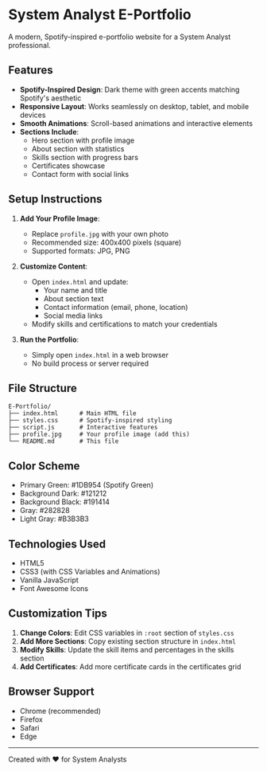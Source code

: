 # System Analyst E-Portfolio

A modern, Spotify-inspired e-portfolio website for a System Analyst professional.

## Features

- **Spotify-Inspired Design**: Dark theme with green accents matching Spotify's aesthetic
- **Responsive Layout**: Works seamlessly on desktop, tablet, and mobile devices
- **Smooth Animations**: Scroll-based animations and interactive elements
- **Sections Include**:
  - Hero section with profile image
  - About section with statistics
  - Skills section with progress bars
  - Certificates showcase
  - Contact form with social links

## Setup Instructions

1. **Add Your Profile Image**:
   - Replace `profile.jpg` with your own photo
   - Recommended size: 400x400 pixels (square)
   - Supported formats: JPG, PNG

2. **Customize Content**:
   - Open `index.html` and update:
     - Your name and title
     - About section text
     - Contact information (email, phone, location)
     - Social media links
   - Modify skills and certifications to match your credentials

3. **Run the Portfolio**:
   - Simply open `index.html` in a web browser
   - No build process or server required

## File Structure

```
E-Portfolio/
├── index.html      # Main HTML file
├── styles.css      # Spotify-inspired styling
├── script.js       # Interactive features
├── profile.jpg     # Your profile image (add this)
└── README.md       # This file
```

## Color Scheme

- Primary Green: #1DB954 (Spotify Green)
- Background Dark: #121212
- Background Black: #191414
- Gray: #282828
- Light Gray: #B3B3B3

## Technologies Used

- HTML5
- CSS3 (with CSS Variables and Animations)
- Vanilla JavaScript
- Font Awesome Icons

## Customization Tips

1. **Change Colors**: Edit CSS variables in `:root` section of `styles.css`
2. **Add More Sections**: Copy existing section structure in `index.html`
3. **Modify Skills**: Update the skill items and percentages in the skills section
4. **Add Certificates**: Add more certificate cards in the certificates grid

## Browser Support

- Chrome (recommended)
- Firefox
- Safari
- Edge

---

Created with ❤️ for System Analysts
